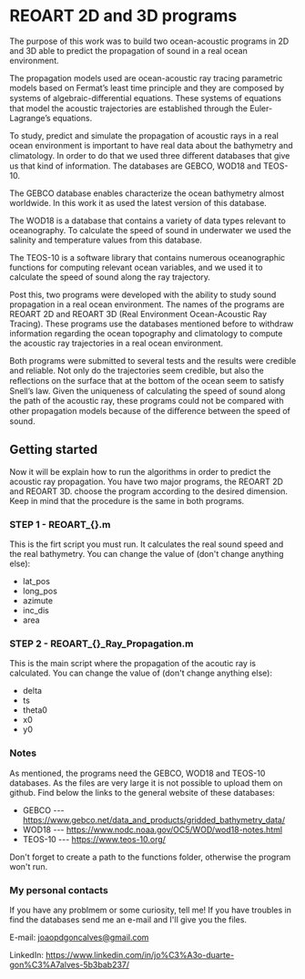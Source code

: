 # REOART 2D and 3D programs
The purpose of this work was to build two ocean-acoustic programs in 2D and 3D able to predict the propagation of sound in a real ocean environment.

The propagation models used are ocean-acoustic ray tracing parametric models based on Fermat’s least time principle and they are composed by systems of algebraic-diﬀerential equations. These systems of equations that model the acoustic trajectories are established through the Euler-Lagrange’s equations.

To study, predict and simulate the propagation of acoustic rays in a real ocean environment is important to have real data about the bathymetry and climatology.
In order to do that we used three diﬀerent databases that give us that kind of information. The databases are GEBCO, WOD18 and TEOS-10.

The GEBCO database enables characterize the ocean bathymetry almost worldwide. In this work it as used the latest version of this database. 

The WOD18 is a database that contains a variety of data types relevant to oceanography. To calculate the speed of sound in underwater we used the salinity and temperature values from this database.

The TEOS-10 is a software library that contains numerous oceanographic functions for computing relevant ocean variables, and we used it to calculate the speed of sound along the ray trajectory.

Post this, two programs were developed with the ability to study sound propagation in a real ocean environment. The names of the programs are REOART 2D and REOART 3D (Real Environment Ocean-Acoustic Ray Tracing). These programs use the databases mentioned before to withdraw information regarding the ocean topography and climatology to compute the acoustic ray trajectories in a real ocean environment.

Both programs were submitted to several tests and the results were credible and reliable. Not only do the trajectories seem credible, but also the reﬂections on the surface that at the bottom of the ocean seem to satisfy Snell’s law. Given the uniqueness of calculating the speed of sound along the path of the acoustic ray,
these programs could not be compared with other propagation models because of the diﬀerence between the speed of sound.

## Getting started
Now it will be explain how to run the algorithms in order to predict the acoustic ray propagation. 
You have two major programs, the REOART 2D and REOART 3D. choose the program according to the desired dimension. Keep in mind that the procedure is the same in both programs. 

### STEP 1 - REOART_{}.m
This is the firt script you must run. It calculates the real sound speed and the real bathymetry. 
You can change the value of (don't change anything else): 
 - lat_pos
 - long_pos
 - azimute 
 - inc_dis
 - area
 
 ### STEP 2 - REOART_{}_Ray_Propagation.m 
 This is the main script where the propagation of the acoutic ray is calculated. 
 You can change the value of (don't change anything else): 
  - delta
  - ts
  - theta0
  - x0
  - y0


### Notes
As mentioned, the programs need the GEBCO, WOD18 and TEOS-10 databases. As the files are very large it is not possible to upload them on github. 
Find below the links to the general website of these databases: 
 - GEBCO --- https://www.gebco.net/data_and_products/gridded_bathymetry_data/
 - WOD18 --- https://www.nodc.noaa.gov/OC5/WOD/wod18-notes.html
 - TEOS-10 --- https://www.teos-10.org/
 
Don't forget to create a path to the functions folder, otherwise the program won't run. 

### My personal contacts
If you have any problmem or some curiosity, tell me!
If you have troubles in find the databases send me an e-mail and I'll give you the files. 

E-mail: joaopdgoncalves@gmail.com

LinkedIn: https://www.linkedin.com/in/jo%C3%A3o-duarte-gon%C3%A7alves-5b3bab237/ 
